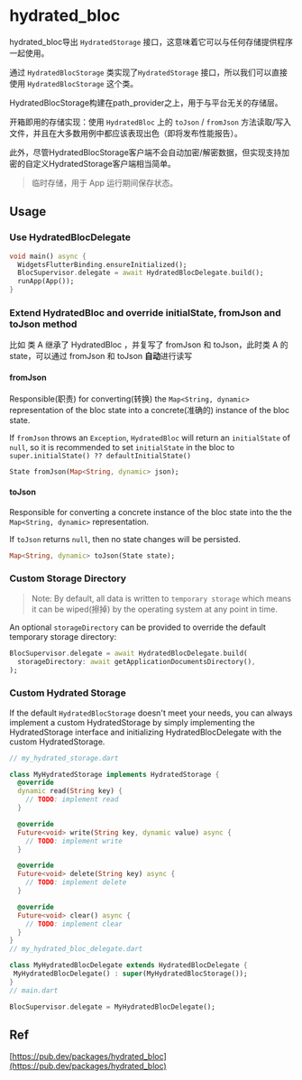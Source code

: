# hydrated_bloc

hydrated_bloc导出 `HydratedStorage` 接口，这意味着它可以与任何存储提供程序一起使用。

通过 `HydratedBlocStorage` 类实现了`HydratedStorage` 接口，所以我们可以直接使用 `HydratedBlocStorage` 这个类。

HydratedBlocStorage构建在path_provider之上，用于与平台无关的存储层。

开箱即用的存储实现：使用 `HydratedBloc` 上的 `toJson` / `fromJson` 方法读取/写入文件，并且在大多数用例中都应该表现出色（即将发布性能报告）。

此外，尽管HydratedBlocStorage客户端不会自动加密/解密数据，但实现支持加密的自定义HydratedStorage客户端相当简单。

> 临时存储，用于 App 运行期间保存状态。

## Usage

### Use HydratedBlocDelegate

```dart
void main() async {
  WidgetsFlutterBinding.ensureInitialized();
  BlocSupervisor.delegate = await HydratedBlocDelegate.build();
  runApp(App());
}
```

### Extend HydratedBloc and override initialState, fromJson and toJson method

比如 类 A 继承了 HydratedBloc ，并复写了 fromJson 和 toJson，此时类 A 的state，可以通过 fromJson 和 toJson **自动**进行读写

#### fromJson

Responsible(职责) for converting(转换) the `Map<String, dynamic>` representation of the bloc state into a concrete(准确的) instance of the bloc state.

If `fromJson` throws an `Exception`, `HydratedBloc` will return an `initialState` of `null`, so it is recommended to set `initialState` in the bloc to `super.initialState() ?? defaultInitialState()`

```dart
State fromJson(Map<String, dynamic> json);
```

#### toJson

Responsible for converting a concrete instance of the bloc state into the the `Map<String, dynamic>` representation.

If `toJson` returns `null`, then no state changes will be persisted.

```dart
Map<String, dynamic> toJson(State state);
```

### Custom Storage Directory

> Note: By default, all data is written to `temporary storage` which means it can be wiped(擦掉) by the operating system at any point in time.

An optional `storageDirectory` can be provided to override the default temporary storage directory:

```dart
BlocSupervisor.delegate = await HydratedBlocDelegate.build(
  storageDirectory: await getApplicationDocumentsDirectory(),
);
```

### Custom Hydrated Storage

If the default `HydratedBlocStorage` doesn't meet your needs, you can always implement a custom HydratedStorage by simply implementing the HydratedStorage interface and initializing HydratedBlocDelegate with the custom HydratedStorage.

```dart
// my_hydrated_storage.dart

class MyHydratedStorage implements HydratedStorage {
  @override
  dynamic read(String key) {
    // TODO: implement read
  }

  @override
  Future<void> write(String key, dynamic value) async {
    // TODO: implement write
  }

  @override
  Future<void> delete(String key) async {
    // TODO: implement delete
  }

  @override
  Future<void> clear() async {
    // TODO: implement clear
  }
}
// my_hydrated_bloc_delegate.dart

class MyHydratedBlocDelegate extends HydratedBlocDelegate {
 MyHydratedBlocDelegate() : super(MyHydratedBlocStorage());
}
// main.dart

BlocSupervisor.delegate = MyHydratedBlocDelegate();
```

## Ref

[https://pub.dev/packages/hydrated_bloc](https://pub.dev/packages/hydrated_bloc)
